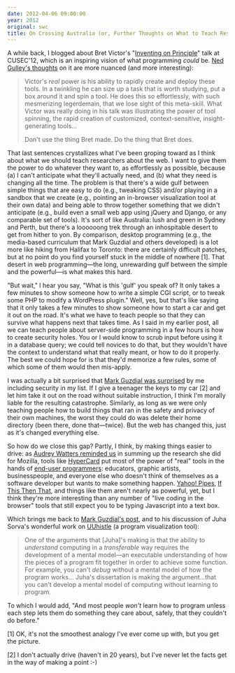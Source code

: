 ```yaml
---
date: 2012-04-06 09:00:00
year: 2012
original: swc
title: On Crossing Australia (or, Further Thoughts on What to Teach Researchers about the Web)
---
```

<p>A while back, I blogged about Bret Victor's "<a href="http://vimeo.com/36579366">Inventing on Principle</a>" talk at CUSEC'12, which is an inspiring vision of what programming <em>could</em> be. <a href="http://www.starchamber.com/2012/04/tool-spinning-task-boxing-and-the-trade-off-between-usability-and-learning.html">Ned Gulley's thoughts</a> on it are more nuanced (and more interesting):</p>
<blockquote><p>Victor's <em>real</em> power is his ability to rapidly create and deploy these tools. In a twinkling he can size up a task that is worth studying, put a box around it and spin a tool. He does this so effortlessly, with such mesmerizing legerdemain, that we lose sight of this meta-skill. What Victor was really doing in his talk was illustrating the power of tool spinning, the rapid creation of customized, context-sensitive, insight-generating tools...</p>
<p>Don't use the thing Bret made. Do the thing that Bret does.</p></blockquote>
<p>That last sentences crystallizes what I've been groping toward as I think about what we should teach researchers about the web. I want to give them the power to do whatever they want to, as effortlessly as possible, because (a) I can't anticipate what they'll actually need, and (b) what they need is changing all the time. The problem is that there's a wide gulf between simple things that are easy to do (e.g., tweaking CSS) and/or playing in a sandbox that we create (e.g., pointing an in-browser visualization tool at their own data) and being able to throw together something that we didn't anticipate (e.g., build even a small web app using jQuery and Django, or any comparable set of tools). It's sort of like Australia: lush and green in Sydney and Perth, but there's a loooooong trek through an inhospitable desert to get from hither to yon. By comparison, desktop programming (e.g., the media-based curriculum that Mark Guzdial and others developed) is a lot more like hiking from Halifax to Toronto: there are certainly difficult patches, but at no point do you find yourself stuck in the middle of nowhere [1]. That desert in web programming&mdash;the long, unrewarding gulf between the simple and the powerful&mdash;is what makes this hard.</p>
<p>"But wait," I hear you say, "What is this 'gulf' you speak of? It only takes a few minutes to show someone how to write a simple CGI script, or to tweak some PHP to modify a WordPress plugin." Well, yes, but that's like saying that it only takes a few minutes to show someone how to start a car and get it out on the road. It's what we have to teach people so that they can survive what happens next that takes time. As I said in my earlier post, all we can teach people about server-side programming in a few hours is how to create security holes. You or I would know to scrub input before using it in a database query; we could tell novices to do that, but they wouldn't have the context to understand what that really meant, or how to do it properly. The best we could hope for is that they'd memorize a few rules, some of which some of them would then mis-apply.</p>
<p>I was actually a bit surprised that <a href="http://computinged.wordpress.com/2012/04/06/a-nice-definition-of-computational-thinking-including-risks-and-cyber-security/">Mark Guzdial was surprised</a> by me including security in my list. If I give a teenager the keys to my car [2] and let him take it out on the road without suitable instruction, I think I'm morally liable for the resulting catastrophe. Similarly, as long as we were only teaching people how to build things that ran in the safety and privacy of their own machines, the worst they could do was delete their home directory (been there, done that&mdash;twice). But the web has changed this, just as it's changed everything else.</p>
<p>So how do we close this gap? Partly, I think, by making things easier to drive: as <a href="http://hackeducation.com/2012/03/29/mozilla-webmaker-community-call-and-me/">Audrey Watters reminded us</a> in summing up the research she did for Mozilla, tools like <a href="http://en.wikipedia.org/wiki/HyperCard">HyperCard</a> put most of the power of "real" tools in the hands of <a href="http://en.wikipedia.org/wiki/End-user_development">end-user programmers</a>: educators, graphic artists, businesspeople, and everyone else who doesn't think of themselves as a software developer but wants to make something happen. <a href="http://pipes.yahoo.com/pipes/">Yahoo! Pipes</a>, <a href="http://ifttt.com/">If This Then That</a>, and things like them aren't nearly as powerful, yet, but I think they're more interesting than any number of "live coding in the browser" tools that still expect you to be typing Javascript into a text box.</p>
<p>Which brings me back to <a href="http://computinged.wordpress.com/2012/04/06/a-nice-definition-of-computational-thinking-including-risks-and-cyber-security/">Mark Guzdial's post</a>, and to his discussion of Juha Sorva's wonderful work on <a href="http://www.uuhistle.org/index.php">UUhistle</a> (a program visualization tool):</p>
<blockquote><p>One of the arguments that [Juha]'s making is that the ability to <em>understand</em> computing in a <em>transferable</em> way requires the development of a mental model&mdash;an executable understanding of how the pieces of a program fit together in order to achieve some function.  For example, you can't <em>debug </em>without a mental model of how the program works...  Juha's dissertation is making the argument...that you can't develop a mental model of computing without learning to program.</p></blockquote>
<p>To which I would add, "And most people <em>won't</em> learn how to program unless each step lets them do something they care about, safely, that they couldn't do before."</p>
<p>[1] OK, it's not the smoothest analogy I've ever come up with, but you get the picture.</p>
<p>[2] I don't actually drive (haven't in 20 years), but I've never let the facts get in the way of making a point :-)</p>
